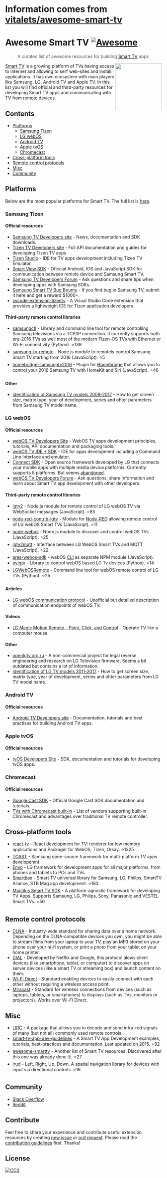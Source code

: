 # Information comes from [vitalets/awesome-smart-tv](https://github.com/vitalets/awesome-smart-tv)
# Awesome Smart TV [![Awesome](https://cdn.rawgit.com/sindresorhus/awesome/d7305f38d29fed78fa85652e3a63e154dd8e8829/media/badge.svg)](https://github.com/sindresorhus/awesome)

> A curated list of awesome resources for building [Smart TV](https://en.wikipedia.org/wiki/Smart_TV) apps

<a href="https://github.com/vitalets/awesome-smart-tv"><img align="right" width="150" src="https://user-images.githubusercontent.com/1473072/27913047-7c3a5e60-6267-11e7-8bd1-bef2bf3cd753.png"/></a>

[Smart TV](https://en.wikipedia.org/wiki/Smart_TV) is a growing platform of TVs having access to internet and allowing to serf web-sites and install applications. It has own ecosystem with main players like Samsung, LG, Android TV and Apple TV. In this list you will find official and third-party resources for developing Smart TV apps and communicating with TV from remote devices.

## Contents
* [Platforms](#platforms)
  * [Samsung Tizen](#samsung-tizen)
  * [LG webOS](#lg-webos)
  * [Android TV](#android-tv)
  * [Apple tvOS](#apple-tvos)
  * [Chromecast](#chromecast)
* [Cross-platform tools](#cross-platform-tools)
* [Remote control protocols](#remote-control-protocols)
* [Misc](#misc)
* [Community](#community)

## Platforms
Below are the most popular platforms for Smart TV. The full list is [here](https://en.wikipedia.org/wiki/List_of_smart_TV_platforms_and_middleware_software).

### Samsung Tizen
#### Official resources
* [Samsung TV Developers site](http://developer.samsung.com/tv) - News, documentation and SDK downloads.
* [Tizen TV Developers site](https://developer.tizen.org/tizen/tv) - Full API documentation and guides for developing Tizen TV apps.
* [Tizen Studio](https://developer.tizen.org/development/tizen-studio/download) - IDE for TV apps development including Tizen TV Emulator.
* [Smart View SDK](http://developer.samsung.com/tv/develop/tools/extension-libraries/smart-view-sdk-download) - Oficcial Android, IOS and JavaScript SDK for communication between remote device and Samsung Smart TV.
* [Samsung TV Developers Forum](http://developer.samsung.com/forum/?topCtgy=06) - Ask questions and share tips when developing apps with Samsung SDKs.
* [Samsung Smart TV Bug Bounty](https://samsungtvbounty.com) - If you find bug in Samsung TV, submit it here and get a reward $1000+.
* [vscode-extension-tizentv](https://marketplace.visualstudio.com/items?itemName=tizensdk.tizentv) - A Visual Studio Code extension that provides a lightweight IDE for Tizen application developers.

#### Third-party remote control libraries
* [samsungctl](https://github.com/Ape/samsungctl) - Library and command line tool for remote controlling Samsung televisions via a TCP/IP connection. It currently supports both pre-2016 TVs as well most of the modern Tizen-OS TVs with Ethernet or Wi-Fi connectivity (Python). :star:139
* [samsung-tv-remote](https://github.com/Badisi/samsung-tv-remote) - Node.js module to remotely control Samsung Smart TV starting from 2016 (JavaScript). :star:5
* [homebridge-samsungtv2016](https://github.com/kyleaa/homebridge-samsungtv2016) - Plugin for [Homebridge](https://github.com/nfarina/homebridge) that allows you to control your 2016 Samsung TV with HomeKit and Siri (JavaScript). :star:46

#### Other
* [Identification of Samsung TV models 2008-2017](http://en.tab-tv.com/?page_id=7123) - How to get screen size, matrix type, year of development, series and ohter parameters from Samsung TV model name.

### LG webOS
#### Official resources
* [webOS TV Developers Site](http://webostv.developer.lge.com) - WebOS TV apps development principles, tutorials, API documentation and packaging tools.
* [webOS TV IDE + SDK](http://webostv.developer.lge.com/sdk/download/download-sdk/) - IDE for apps development including a Command Line Interface and emulator.
* [Connect SDK](http://www.svlconnectsdk.com/) - Open source framework developed by LG that connects your mobile apps with multiple media device platforms. Currently supports 8 platforms. But seems [abandoned](https://github.com/ConnectSDK/Connect-SDK-Android/issues/364).
* [webOS TV Developers Forum](http://developer.lge.com/community/forums/RetrieveForumList.dev?prodTypeCode=TV) - Ask questions, share information and learn about Smart TV app development with other developers.

#### Third-party remote control libraries
* [lgtv2](https://github.com/hobbyquaker/lgtv2) - Node.js module for remote control of LG webOS TV via WebSocket messages (JavaScript). :star:85
* [node-red-contrib-lgtv](https://github.com/hobbyquaker/node-red-contrib-lgtv) - Module for [Node-RED](https://nodered.org) allowing  remote control of LG webOS Smart TVs (JavaScript). :star:11
* [node-webos](https://github.com/WeeJeWel/node-webos) - Node.js module to discover and control webOS TVs (JavaScript). :star:25
* [lgtv2mqtt](https://github.com/hobbyquaker/lgtv2mqtt) - Interface between LG WebOS Smart TVs and MQTT (JavaScript). :star:22
* [ares-webos-sdk](https://github.com/stevenvong/ares-webos-sdk) - webOS [CLI](http://webostv.developer.lge.com/sdk/using-webos-tv-cli/) as separate NPM module (JavaScript).
* [pylgtv](https://github.com/TheRealLink/pylgtv) - Library to control webOS based LG Tv devices (Python). :star:14
* [LGWebOSRemote](https://github.com/klattimer/LGWebOSRemote) - Command line tool for webOS remote control of LG TVs (Python). :star:25

#### Articles
* [LG webOS communication protocol](https://mym.hackpad.com/ep/pad/static/rLlshKkzdNj) - Unofficial but detailed description of communication endpoints of webOS TV.

#### Videos
* [LG Magic Motion Remote - Point, Click, and Control](https://youtu.be/yxu0G7jM_us) - Operate TV like a computer mouse.

#### Other
* [openlgtv.org.ru](http://openlgtv.org.ru) - A non-commercial project for legal reverse engineering and research on LG Television firmware. Seems a bit outdated but contains a lot of information.
* [Identification of LG TV models 2011-2017](http://en.tab-tv.com/?page_id=7111) - How to get screen size, matrix type, year of development, series and ohter parameters from LG TV model name.

### Android TV
#### Official resources
* [Android TV Developers site](https://developer.android.com/training/tv/start/start.html) - Documentation, tutorials and best practises for building Android TV apps.

### Apple tvOS
#### Official resources
* [tvOS Developers Site](https://developer.apple.com/tvos/) - SDK, documentation and tutorials for developing tvOS apps.

### Chromecast
#### Official resources
* [Google Cast SDK](https://developers.google.com/cast/) - Official Google Cast SDK documentation and tutorials.
* [TVs with Chromecast built-in](https://www.google.com/chromecast/built-in/tv/) - List of vendors supporting built-in Chromecast and advantages over traditional TV remote controller.

## Cross-platform tools
* [react-tv](https://github.com/raphamorim/react-tv) - React development for TV: renderer for low memory applications and Packager for WebOS, Tizen, Orsay. :star:1325
* [TOAST](http://developer.samsung.com/tv/develop/extension-libraries/toast/) - Samsung open-source framework for multi-platform TV apps developemnt.
* [Enyo](http://enyojs.com) - LG framework for development apps for all major platforms, from phones and tablets to PCs and TVs.
* [Smartbox](https://github.com/immosmart/smartbox) - Smart TV universal library for Samsung, LG, Philips, SmartTV Aliance, STB Mag app development. :star:183
* [Mautilus Smart TV SDK](https://github.com/mautilus/sdk) - A platform-agnostic framework for developing TV Apps. Supports Samsung, LG, Philips, Sony, Panasonic and VESTEL Smart TVs.  :star:50

## Remote control protocols
* [DLNA](https://en.wikipedia.org/wiki/Digital_Living_Network_Alliance) - Industry-wide standard for sharing data over a home network. Depending on the DLNA-compatible devices you own, you might be able to stream films from your laptop to your TV, play an MP3 stored on your phone over your hi-fi system, or print a photo from your tablet on your home printer.
* [DIAL](http://www.dial-multiscreen.org/) - Developed by Netflix and Google, this protocol alows client devices (like smartphone, tablet, or computer) to discover apps on server devices (like a smart TV or streaming box) and launch content on them.
* [Wi-Fi Direct](https://en.wikipedia.org/wiki/Wi-Fi_Direct) - Standard enabling devices to easily connect with each other without requiring a wireless access point.
* [Miracast](https://en.wikipedia.org/wiki/Miracast) - Standard for wireless connections from devices (such as laptops, tablets, or smartphones) to displays (such as TVs, monitors or projectors). Works over Wi-Fi Direct.

## Misc
* [LIRC](http://lirc.org) - A package that allows you to decode and send infra-red signals of many (but not all) commonly used remote controls.
* [smart-tv-app-dev-guidelines](https://github.com/ruiposse/smart-tv-app-dev-guidelines) - A Smart TV App Development examples, tutorials, best-practices and documentation. Last updated on 2015. :star:92
* [awesome-smarttv](https://github.com/linuxenko/awesome-smarttv) - Another list of Smart TV resources. Discovered after this one was already done :roll_eyes:. :star:27
* [lrud](https://github.com/stuart-williams/lrud) - Left, Right, Up, Down. A spatial navigation library for devices with input via directional controls. :star:16

## Community
* [Stack Overflow](http://stackoverflow.com/questions/tagged/smart-tv)
* [Reddit](https://www.reddit.com/r/smarttv)

## Contribute
Feel free to share your experience and contribute useful extension resources by creating [new issue](issues/new) or [pull request](compare).
Please read the [contribution guidelines](CONTRIBUTING.md) first. Thanks!

## License
[![CC0](http://mirrors.creativecommons.org/presskit/buttons/88x31/svg/cc-zero.svg)](https://creativecommons.org/publicdomain/zero/1.0/)

